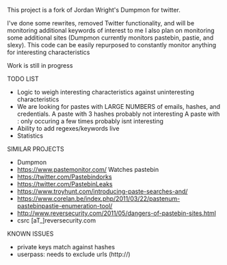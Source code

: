 This project is a fork of Jordan Wright's Dumpmon for twitter.

I've done some rewrites, removed Twitter functionality, and will be monitoring additional keywords of interest to me
I also plan on monitoring some additional sites (Dumpmon currently monitors pastebin, pastie, and slexy). This code can be easily repurposed to constantly monitor anything for interesting characteristics

Work is still in progress

TODO LIST
* Logic to weigh interesting characteristics against uninteresting characteristics
* We are looking for pastes with LARGE NUMBERS of emails, hashes, and credentials.
    A paste with 3 hashes probably not interesting
    A paste with <word>:<word> only occuring a few times probably isnt interesting
* Ability to add regexes/keywords live
* Statistics


SIMILAR PROJECTS
* Dumpmon
* https://www.pastemonitor.com/
    Watches pastebin
* https://twitter.com/Pastebindorks
* https://twitter.com/PastebinLeaks
* https://www.troyhunt.com/introducing-paste-searches-and/
* https://www.corelan.be/index.php/2011/03/22/pastenum-pastebinpastie-enumeration-tool/
* http://www.reversecurity.com/2011/05/dangers-of-pastebin-sites.html
*   csrc [aT_]reversecurity.com

KNOWN ISSUES
* private keys match against hashes
* userpass: needs to exclude urls (http://)
